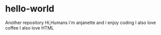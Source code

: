 # hello-world
Another repository
Hi,Humans i'm anjanette and i enjoy coding
I also love coffee
I also love HTML
